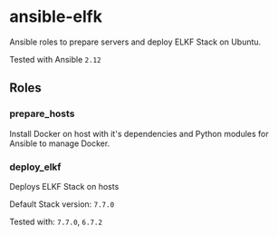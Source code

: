 # ansible-elfk

Ansible roles to prepare servers and deploy ELKF Stack on Ubuntu.

Tested with Ansible `2.12`

## Roles

### prepare_hosts
Install Docker on host with it's dependencies and Python modules for Ansible to manage Docker.

### deploy_elkf
Deploys ELKF Stack on hosts

Default Stack version: `7.7.0`

Tested with: `7.7.0`, `6.7.2`